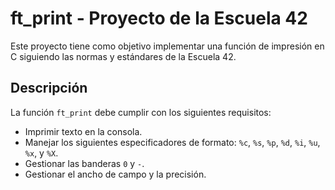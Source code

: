 # ft_print - Proyecto de la Escuela 42

Este proyecto tiene como objetivo implementar una función de impresión en C siguiendo las normas y estándares de la Escuela 42.

## Descripción

La función `ft_print` debe cumplir con los siguientes requisitos:

- Imprimir texto en la consola.
- Manejar los siguientes especificadores de formato: `%c`, `%s`, `%p`, `%d`, `%i`, `%u`, `%x`, y `%X`.
- Gestionar las banderas `0` y `-`.
- Gestionar el ancho de campo y la precisión.
